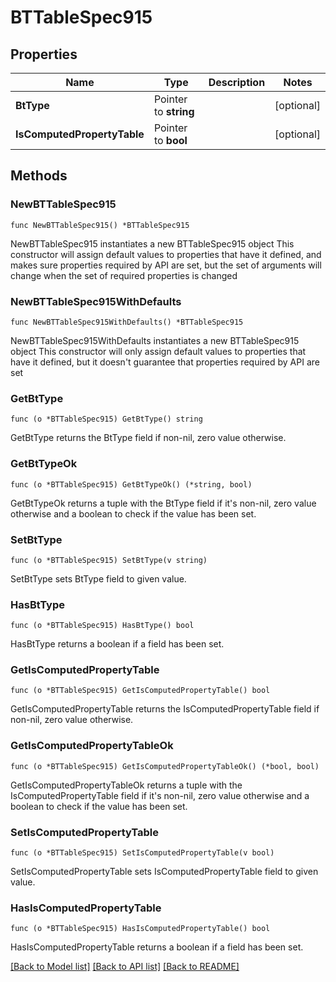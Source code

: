 # BTTableSpec915

## Properties

Name | Type | Description | Notes
------------ | ------------- | ------------- | -------------
**BtType** | Pointer to **string** |  | [optional] 
**IsComputedPropertyTable** | Pointer to **bool** |  | [optional] 

## Methods

### NewBTTableSpec915

`func NewBTTableSpec915() *BTTableSpec915`

NewBTTableSpec915 instantiates a new BTTableSpec915 object
This constructor will assign default values to properties that have it defined,
and makes sure properties required by API are set, but the set of arguments
will change when the set of required properties is changed

### NewBTTableSpec915WithDefaults

`func NewBTTableSpec915WithDefaults() *BTTableSpec915`

NewBTTableSpec915WithDefaults instantiates a new BTTableSpec915 object
This constructor will only assign default values to properties that have it defined,
but it doesn't guarantee that properties required by API are set

### GetBtType

`func (o *BTTableSpec915) GetBtType() string`

GetBtType returns the BtType field if non-nil, zero value otherwise.

### GetBtTypeOk

`func (o *BTTableSpec915) GetBtTypeOk() (*string, bool)`

GetBtTypeOk returns a tuple with the BtType field if it's non-nil, zero value otherwise
and a boolean to check if the value has been set.

### SetBtType

`func (o *BTTableSpec915) SetBtType(v string)`

SetBtType sets BtType field to given value.

### HasBtType

`func (o *BTTableSpec915) HasBtType() bool`

HasBtType returns a boolean if a field has been set.

### GetIsComputedPropertyTable

`func (o *BTTableSpec915) GetIsComputedPropertyTable() bool`

GetIsComputedPropertyTable returns the IsComputedPropertyTable field if non-nil, zero value otherwise.

### GetIsComputedPropertyTableOk

`func (o *BTTableSpec915) GetIsComputedPropertyTableOk() (*bool, bool)`

GetIsComputedPropertyTableOk returns a tuple with the IsComputedPropertyTable field if it's non-nil, zero value otherwise
and a boolean to check if the value has been set.

### SetIsComputedPropertyTable

`func (o *BTTableSpec915) SetIsComputedPropertyTable(v bool)`

SetIsComputedPropertyTable sets IsComputedPropertyTable field to given value.

### HasIsComputedPropertyTable

`func (o *BTTableSpec915) HasIsComputedPropertyTable() bool`

HasIsComputedPropertyTable returns a boolean if a field has been set.


[[Back to Model list]](../README.md#documentation-for-models) [[Back to API list]](../README.md#documentation-for-api-endpoints) [[Back to README]](../README.md)


